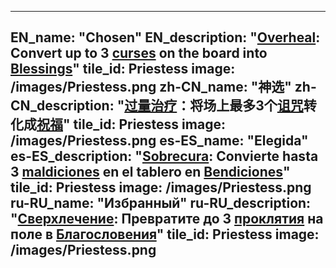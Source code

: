 ---

EN_name: "Chosen"
EN_description: "<u>Overheal</u>: Convert up to 3 <u>curses</u> on the board into <u>Blessings</u>"
tile_id: Priestess
image: /images/Priestess.png
zh-CN_name: "神选"
zh-CN_description: "<u>过量治疗</u>：将场上最多3个<u>诅咒</u>转化成<u>祝福</u>"
tile_id: Priestess
image: /images/Priestess.png
es-ES_name: "Elegida"
es-ES_description: "<u>Sobrecura</u>: Convierte hasta 3 <u>maldiciones</u> en el tablero en <u>Bendiciones</u>"
tile_id: Priestess
image: /images/Priestess.png
ru-RU_name: "Избранный"
ru-RU_description: "<u>Сверхлечение</u>: Превратите до 3 <u>проклятия</u> на поле в <u>Благословения</u>"
tile_id: Priestess
image: /images/Priestess.png
---